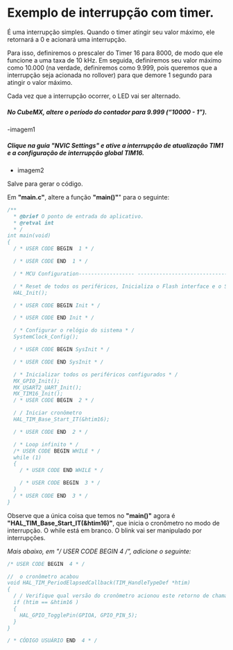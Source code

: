 # Exemplo de interrupção com timer.

É uma interrupção simples. Quando o timer atingir seu valor máximo, ele retornará a 0 e acionará uma interrupção.

Para isso, definiremos o prescaler do Timer 16 para 8000, de modo que ele funcione a uma taxa de 10 kHz. Em seguida, definiremos seu valor máximo como 10.000 (na verdade, definiremos como 9.999, pois queremos que a interrupção seja acionada no rollover) para que demore 1 segundo para atingir o valor máximo. 

Cada vez que a interrupção ocorrer, o LED vai ser alternado.

##### No CubeMX, altere o período do contador para 9.999 (“10000 - 1”).

-imagem1

##### Clique na guia **"NVIC Settings"** e ative a interrupção de atualização TIM1 e a configuração de interrupção global TIM16.

- imagem2

Salve para gerar o código.

Em **"main.c"**, altere a função **"main()"**" para o seguinte:

~~~C
/** 
  * @brief O ponto de entrada do aplicativo. 
  * @retval int 
  * / 
int main(void) 
{ 
  / * USER CODE BEGIN  1 * / 

  / * USER CODE END  1 * / 

  / * MCU Configuration------------------ --------------------------------------* / 

  / * Reset de todos os periféricos, Inicializa o Flash interface e o Systick. * / 
  HAL_Init(); 

  / * USER CODE BEGIN Init * / 

  / * USER CODE END Init * /

  / * Configurar o relógio do sistema * / 
  SystemClock_Config(); 

  / * USER CODE BEGIN SysInit * / 

  / * USER CODE END SysInit * / 

  / * Inicializar todos os periféricos configurados * / 
  MX_GPIO_Init(); 
  MX_USART2_UART_Init(); 
  MX_TIM16_Init(); 
  / * USER CODE BEGIN  2 * / 

  / / Iniciar cronômetro 
  HAL_TIM_Base_Start_IT(&htim16); 

  / * USER CODE END  2 * / 

  / * Loop infinito * / 
  /* USER CODE BEGIN WHILE * / 
  while (1) 
  { 
    / * USER CODE END WHILE * / 

    / * USER CODE BEGIN  3 * / 
  } 
  / * USER CODE END  3 * / 
}
~~~

Observe que a única coisa que temos no **"main()"** agora é **"HAL_TIM_Base_Start_IT(&htim16)"**, que inicia o cronômetro no modo de interrupção. O while está em branco. O blink vai ser manipulado por interrupções.

**Mais abaixo, em "/* USER CODE BEGIN 4 */", adicione o seguinte:**
~~~C
/* USER CODE BEGIN  4 * / 

//  o cronômetro acabou 
void HAL_TIM_PeriodElapsedCallback(TIM_HandleTypeDef *htim) 
{ 
  / / Verifique qual versão do cronômetro acionou este retorno de chamada e alterne o LED 
  if (htim == &htim16 ) 
  { 
    HAL_GPIO_TogglePin(GPIOA, GPIO_PIN_5); 
  } 
} 

/ * CÓDIGO USUÁRIO END  4 * /
~~~




